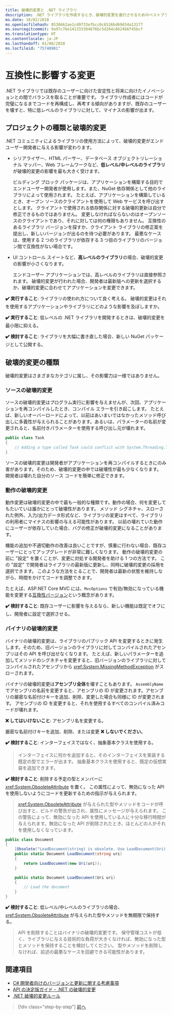 ```yaml
---
title: 破壊的変更と .NET ライブラリ
description: .NET ライブラリを作成するとき、破壊的変更を進行させるためのベストプラクティス推奨事項。
ms.date: 10/02/2018
ms.openlocfilehash: 8536662ae1cd9733efbcc0c6526bd69d34a13177
ms.sourcegitcommit: 9a97c76e141333394676bc5d264c6624b6f45bcf
ms.translationtype: HT
ms.contentlocale: ja-JP
ms.lasthandoff: 01/08/2020
ms.locfileid: "75740981"
---
```

# <a name="breaking-changes"></a>互換性に影響する変更

.NET ライブラリでは既存のユーザーに向けた安定性と将来に向けたイノベーションとの間でバランスを取ることが重要です。 ライブラリ作成者にはコードが完璧になるまでコードを再構成し、再考する傾向がありますが、既存のユーザーを壊すと、特に低レベルのライブラリに対して、マイナスの影響が出ます。

## <a name="project-types-and-breaking-changes"></a>プロジェクトの種類と破壊的変更

.NET コミュニティによるライブラリの使用方法によって、破壊的変更がエンドユーザー開発者に与える影響が変わります。

- シリアライザー、HTML パーサー、データベース オブジェクトリレーショナル マッパー、Web フレームワークなど、**低レベル/中レベルのライブラリ**が破壊的変更の影響を最も大きく受けます。

  ビルディング ブロック パッケージは、アプリケーションを構築する目的でエンドユーザー開発者が使用します。また、NuGet 依存関係として他のライブラリによって使用されます。 たとえば、アプリケーションを構築しているとき、オープン ソースのクライアントを使用して Web サービスを呼び出すとします。 クライアントで使用される依存関係に対する破壊的更新は自分で修正できるものではありません。 変更しなければならないのはオープンソースのクライアントであり、それに対しては何の権限もありません。 互換性のあるライブラリ バージョンを探すか、クライアント ライブラリの修正案を提出し、新しいバージョンが出るのを待つ必要があります。 最悪なケースは、使用する 2 つのライブラリが依存する 3 つ目のライブラリのバージョン間で互換性がない場合です。

- UI コントロール スイートなど、**高レベルのライブラリ**の場合、破壊的変更の影響が小さくなります。

  エンドユーザー アプリケーションでは、高レベルのライブラリは直接参照されます。 破壊的変更が行われた場合、開発者は最新版への更新を選択するか、破壊的変更に合わせてアプリケーションを変更できます。

**✔️ 実行すること**: ライブラリの使われ方について良く考える。 破壊的変更はそれを使用するアプリケーションやライブラリにどのような影響を及ぼしますか。

**✔️ 実行すること**: 低レベルの .NET ライブラリを開発するときは、破壊的変更を最小限に抑える。

**✔️ 検討すること**: ライブラリを大幅に書き直した場合、新しい NuGet パッケージとして公開する。

## <a name="types-of-breaking-changes"></a>破壊的変更の種類

破壊的変更はさまざまなカテゴリに属し、その影響力は一様ではありません。

### <a name="source-breaking-change"></a>ソースの破壊的変更

ソースの破壊的変更はプログラム実行に影響を与えませんが、次回、アプリケーションを再コンパイルしたとき、コンパイル エラーを引き起こします。 たとえば、新しいオーバーロードによって、以前はあいまいではなかったメソッド呼び出しに多義性が与えられることがあります。あるいは、パラメーターの名前が変更されると、名前付きパラメーターを使用する呼び出し元が壊れます。

```csharp
public class Task
{
    // Adding a type called Task could conflict with System.Threading.Tasks.Task at compilation
}
```

ソースの破壊的変更は開発者がアプリケーションを再コンパイルするときにのみ害があります。そのため、破壊的変更の中では破壊性が最も少なくなります。 開発者は壊れた自分のソース コードを簡単に修正できます。

### <a name="behavior-breaking-change"></a>動作の破壊的変更

動作変更は破壊的変更の中で最も一般的な種類です。動作の場合、何を変更してもたいていは誰かにとって破壊性があります。 メソッド シグネチャ、スローされた例外、入力/出力データ形式など、ライブラリの変更はすべて、ライブラリの利用者にマイナスの影響の与える可能性があります。 以前の壊れていた動作にユーザーが依存していた場合、バグの修正が破壊的変更になることがあります。

機能の追加や不適切動作の改善は良いことですが、慎重に行わない場合、既存ユーザーにとってアップグレードが非常に難しくなります。 動作の破壊的変更の前に "設定" を置くことが、変更に対処する開発者を助ける 1 つの方法です。 この "設定" で開発者はライブラリの最新版に更新し、同時に破壊的変更の採用を選択できます。 このような方法をとることで、開発者は最新の状態を維持しながら、時間をかけてコードを調整できます。

たとえば、ASP.NET Core MVC には、`MvcOptions` で有効/無効になっている機能を変更する[互換性バージョン](/aspnet/core/mvc/compatibility-version)という概念があります。

**✔️ 検討すること**: 既存ユーザーに影響を与えるなら、新しい機能は既定でオフにし、開発者に設定で選択させる。

### <a name="binary-breaking-change"></a>バイナリの破壊的変更

バイナリの破壊的変更は、ライブラリのパブリック API を変更するときに発生します。そのため、旧バージョンのライブラリに対してコンパイルされたアセンブリはその API を呼び出せなくなります。 たとえば、新しいパラメーターを追加してメソッドのシグネチャを変更すると、旧バージョンのライブラリに対してコンパイルされたアセンブリから <xref:System.MissingMethodException> がスローされます。

バイナリの破壊的変更は**アセンブリ全体**を壊すこともあります。 `AssemblyName` でアセンブリの名前を変更すると、アセンブリの ID が変更されます。アセンブリの厳密な名前付けキーを追加、削除、変更した場合も同様に ID が変更されます。 アセンブリの ID を変更すると、それを使用するすべてのコンパイル済みコードが壊れます。

**❌ してはいけないこと**: アセンブリ名を変更する。

厳密な名前付けキーを追加、削除、または変更 **❌ しないでください**。

**✔️ 検討すること**: インターフェイスではなく、抽象基本クラスを使用する。

> インターフェイスに何かを追加すると、そのインターフェイスを実装する既定の型でエラーが出ます。 抽象基本クラスを使用すると、既定の仮想実装を追加できます。

**✔️ 検討すること**: 削除する予定の型とメンバーに <xref:System.ObsoleteAttribute> を置く。 この属性によって、無効になった API を使用しないようにコードを更新するための指示が与えられます。

> <xref:System.ObsoleteAttribute> が与えられた型やメソッドをコードが呼び出すと、ビルドの警告が出され、属性にメッセージが与えられます。 この警告によって、無効になった API を使用している人に十分な移行時間が与えられます。無効になった API が削除されたとき、ほとんどの人がそれを使用しなくなっています。

```csharp
public class Document
{
    [Obsolete("LoadDocument(string) is obsolete. Use LoadDocument(Uri) instead.")]
    public static Document LoadDocument(string uri)
    {
        return LoadDocument(new Uri(uri));
    }

    public static Document LoadDocument(Uri uri)
    {
        // Load the document
    }
}
```

**✔️ 検討すること**: 低レベル/中レベルのライブラリの場合、<xref:System.ObsoleteAttribute> が与えられた型やメソッドを無期限で保持する。

> API を削除することはバイナリの破壊的変更です。 保守管理コストが低く、ライブラリに与える技術的な負荷が大きくなければ、無効になった型とメソッドを保持することを検討してください。 型やメソッドを削除しなければ、前述の最悪なケースを回避できる可能性があります。

## <a name="see-also"></a>関連項目

- [C# 開発者向けのバージョンと更新に関する考慮事項](../../csharp/whats-new/version-update-considerations.md)
- [API の決定版ガイド - .NET の破壊的変更](https://stackoverflow.com/questions/1456785/a-definitive-guide-to-api-breaking-changes-in-net)
- [.NET 破壊的変更ルール](https://github.com/dotnet/runtime/blob/master/docs/coding-guidelines/breaking-change-rules.md)

>[!div class="step-by-step"]
>[前へ](versioning.md)
